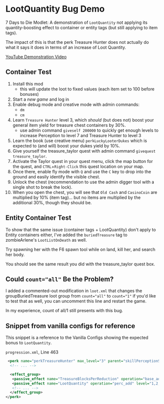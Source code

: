 # LootQuantity Bug Demo

7 Days to Die Modlet: A demonstration of `LootQuantity` not applying its quantity-boosting effect to container or entity tags (but still applying to item tags).

The impact of this is that the perk Treasure Hunter does not actually do what it says it does in terms of an increase of Loot Quantity.

[YouTube Demonstration Video](https://youtu.be/9jYGf_Eoqys)

## Container Test

1. Install this mod
    - this will update the loot to fixed values (each item set to 100 before bonuses)
2. Start a *new game* and log in
3. Enable debug mode and creative mode with admin commands:
   - `dm`
   - `cm`
4. Learn `Treasure Hunter` level 3, which *should* (but does not) boost your general item yield for treasure chest containers by 30%.
   - use admin command `giveself 200000` to quickly get enough levels to increase Perception to level 7 and Treasure Hunter to level 3
5. Learn the book (use creative menu) `perkLuckyLooterDukes` which is expected to (and will) boost your dukes yield by 10%.
6. Give yourself the treasure_taylor quest with admin command `givequest treasure_taylor`.
7. Activate the Taylor quest in your quest menu, click the map button for the quest, and `CTRL`+`Right-Click` this quest location on your map.
8. Once there, enable fly mode with `Q` and use the `C` key to drop into the ground and easily identify the visible chest.
9. Unlock the chest (recommendation to use the admin digger tool with a single shot to break the lock).
10. When you open the chest, you will see that `Old Cash` and `CasinoCoin` are multiplied by 10% (item tag)... but no items are multiplied by the additional 30%, though they should be.

## Entity Container Test

To show that the same issue (container tags + LootQuantity) don't apply to Entity containers either, I've added the `buriedTreasure` tag to zombieArlene's `LootListOnDeath` as well.

Try spawning her with the F6 spawn tool while on land, kill her, and search her body.

You should see the same result you did with the treasure_taylor quest box.

## Could `count="all"` Be the Problem?

I added a commented-out modification in `loot.xml` that changes the groupBuriedTreasure loot group from `count="all"` to `count="1"` if you'd like to test that as well, you can uncomment this line and restart the game.

In my experience, count of all/1 still presents with this bug.

## Snippet from vanilla configs for reference

This snippet is a reference to the Vanilla Configs showing the expected bonus to `LootQuantity`.

`progression.xml`, Line 463

```xml
 <perk name="perkTreasureHunter" max_level="3" parent="skillPerceptionScavenging" name_key="perkTreasureHunterName" desc_key="perkTreasureHunterDesc" icon="ui_game_symbol_treasure">
  <!-- ... -->

  <effect_group>
   <passive_effect name="TreasureBlocksPerReduction" operation="base_add" level="0,1,2,3" value="0,-3,-5,-7"/><!-- base value in quests is 10 -->
   <passive_effect name="LootQuantity" operation="perc_add" level="1,2,3" value=".1,.3" tags="buriedTreasure"/>
   <!-- ... -->
  </effect_group>
</perk>
```
